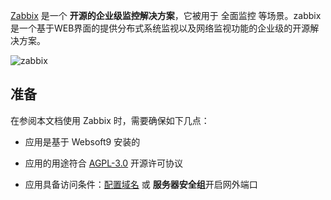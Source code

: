 [Zabbix](https://www.zabbix.com/) 是一个 **开源的企业级监控解决方案**，它被用于 全面监控  等场景。zabbix 是一个基于WEB界面的提供分布式系统监视以及网络监视功能的企业级的开源解决方案。


![zabbix](https://libs.websoft9.com/Websoft9/DocsPicture/zh/zabbix/zabbix-gui-websoft9.png)


## 准备

在参阅本文档使用 Zabbix 时，需要确保如下几点：

- 应用是基于 Websoft9 安装的

- 应用的用途符合 [AGPL-3.0](https://opensource.org/licenses/AGPL-3.0) 开源许可协议

- 应用具备访问条件：[配置域名](./domain-set) 或 **服务器安全组**开启网外端口